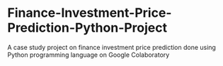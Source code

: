 # Finance-Investment-Price-Prediction-Python-Project
A case study project on finance investment price prediction done using Python programming language on Google Colaboratory
